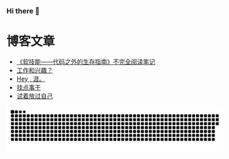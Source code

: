### Hi there 👋

# 博客文章
<!-- BLOG-POST-LIST:START -->
- [《软技能——代码之外的生存指南》不完全阅读笔记](https://blog.awumiao.org/1030/)
- [工作和兴趣？](https://blog.awumiao.org/1016/)
- [Hey , 涯。](https://blog.awumiao.org/988/)
- [找点事干](https://blog.awumiao.org/975/)
- [试着放过自己](https://blog.awumiao.org/962/)
<!-- BLOG-POST-LIST:END -->


![snakes](https://raw.githubusercontent.com/tianya778/tianya778/64a55d19859577a01ec16a7ff9e2bc9bfabe60f6/github-contribution-grid-snake.svg)
